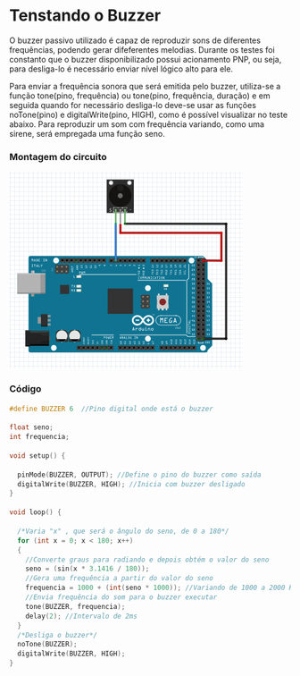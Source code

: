 # Tenstando o Buzzer

O buzzer passivo utilizado é capaz de reproduzir sons de diferentes frequências, podendo gerar difeferentes melodias. Durante os testes foi constanto que o buzzer disponibilizado possui acionamento PNP, ou seja, para desliga-lo é necessário enviar nível lógico alto para ele. 

Para enviar a frequência sonora que será emitida pelo buzzer, utiliza-se a função tone(pino, frequência) ou tone(pino, frequência, duração) e em seguida quando for necessário desliga-lo deve-se usar as funções noTone(pino) e digitalWrite(pino, HIGH), como é possível visualizar no teste abaixo. Para reproduzir um som com frequência variando, como uma sirene, será empregada uma função seno.

### Montagem do circuito

![Buzzer](../Imagens/buzzer.png)

### Código

~~~C
#define BUZZER 6  //Pino digital onde está o buzzer

float seno;
int frequencia;

void setup() {

  pinMode(BUZZER, OUTPUT); //Define o pino do buzzer como saída
  digitalWrite(BUZZER, HIGH); //Inicia com buzzer desligado
}

void loop() {

  /*Varia "x" , que será o ângulo do seno, de 0 a 180*/
  for (int x = 0; x < 180; x++)
  {
    //Converte graus para radiando e depois obtém o valor do seno
    seno = (sin(x * 3.1416 / 180));
    //Gera uma frequência a partir do valor do seno
    frequencia = 1000 + (int(seno * 1000)); //Variando de 1000 a 2000 Hz
    //Envia frequência do som para o buzzer executar
    tone(BUZZER, frequencia);
    delay(2); //Intervalo de 2ms
  }
  /*Desliga o buzzer*/
  noTone(BUZZER);
  digitalWrite(BUZZER, HIGH);
}
~~~
